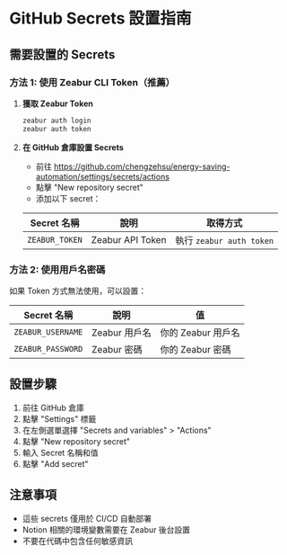 # GitHub Secrets 設置指南

## 需要設置的 Secrets

### 方法 1: 使用 Zeabur CLI Token（推薦）

1. **獲取 Zeabur Token**
   ```bash
   zeabur auth login
   zeabur auth token
   ```

2. **在 GitHub 倉庫設置 Secrets**
   - 前往 https://github.com/chengzehsu/energy-saving-automation/settings/secrets/actions
   - 點擊 "New repository secret"
   - 添加以下 secret：
     
   | Secret 名稱 | 說明 | 取得方式 |
   |------------|------|----------|
   | `ZEABUR_TOKEN` | Zeabur API Token | 執行 `zeabur auth token` |

### 方法 2: 使用用戶名密碼

如果 Token 方式無法使用，可以設置：

| Secret 名稱 | 說明 | 值 |
|------------|------|-----|
| `ZEABUR_USERNAME` | Zeabur 用戶名 | 你的 Zeabur 用戶名 |
| `ZEABUR_PASSWORD` | Zeabur 密碼 | 你的 Zeabur 密碼 |

## 設置步驟

1. 前往 GitHub 倉庫
2. 點擊 "Settings" 標籤
3. 在左側選單選擇 "Secrets and variables" > "Actions"
4. 點擊 "New repository secret"
5. 輸入 Secret 名稱和值
6. 點擊 "Add secret"

## 注意事項

- 這些 secrets 僅用於 CI/CD 自動部署
- Notion 相關的環境變數需要在 Zeabur 後台設置
- 不要在代碼中包含任何敏感資訊